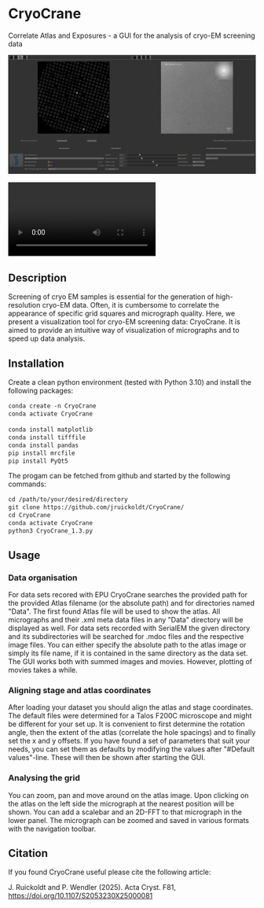 # CryoCrane
Correlate Atlas and Exposures - a GUI for the analysis of cryo-EM screening data

![alt text](https://github.com/jruickoldt/CryoCrane/blob/main/CryoCrane_example.png?raw=true)


<video src="CryoCrane.mp4"></video>

## Description
Screening of cryo EM samples is essential for the generation of high-resolution cryo-EM data. Often, it is cumbersome to correlate the appearance of specific grid squares and micrograph quality. Here, we present a visualization tool for cryo-EM screening data: CryoCrane. It is aimed to provide an intuitive way of visualization of micrographs and to speed up data analysis. 

## Installation

Create a clean python environment (tested with Python 3.10) and install the following packages: 

```
conda create -n CryoCrane
conda activate CryoCrane

conda install matplotlib
conda install tifffile
conda install pandas
pip install mrcfile
pip install PyQt5

```

The progam can be fetched from github and started by the following commands:
```
cd /path/to/your/desired/directory
git clone https://github.com/jruickoldt/CryoCrane/
cd CryoCrane
conda activate CryoCrane
python3 CryoCrane_1.3.py
```

## Usage
### Data organisation


For data sets recored with EPU CryoCrane searches the provided path for the provided Atlas filename (or the absolute path) and for directories named "Data". The first found Atlas file will be used to show the atlas. All micrographs and their .xml meta data files in any "Data" directory will be displayed as well.
For data sets recorded with SerialEM the given directory and its subdirectories will be searched for .mdoc files and the respective image files. You can either specify the absolute path to the atlas image or simply its file name, if it is contained in the same directory as the data set.  
The GUI works both with summed images and movies. However, plotting of movies takes a while.


### Aligning stage and atlas coordinates

After loading your dataset you should align the atlas and stage coordinates. The default files were determined for a Talos F200C microscope and might be different for your set up. It is convenient to first determine the rotation angle, then the extent of the atlas (correlate the hole spacings) and to finally set the x and y offsets. If you have found a set of parameters that suit your needs, you can set them as defaults by modifying the values after "#Default values"-line. These will then be shown after starting the GUI. 

### Analysing the grid

You can zoom, pan and move around on the atlas image. Upon clicking on the atlas on the left side the micrograph at the nearest position will be shown. You can add a scalebar and an 2D-FFT to that micrograph in the lower panel. The micrograph can be zoomed and saved in various formats with the navigation toolbar. 


## Citation

If you found CryoCrane useful please cite the following article:

J. Ruickoldt and P. Wendler (2025). Acta Cryst. F81, https://doi.org/10.1107/S2053230X25000081

 
